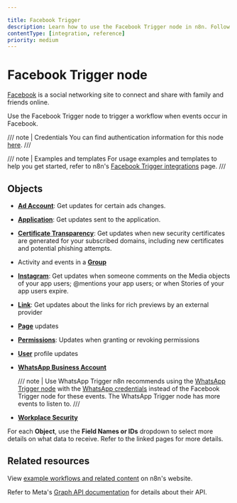 ```yaml
---

title: Facebook Trigger
description: Learn how to use the Facebook Trigger node in n8n. Follow technical documentation to integrate Facebook Trigger node into your workflows.
contentType: [integration, reference]
priority: medium
---
```


# Facebook Trigger node

[Facebook](https://www.facebook.com/) is a social networking site to connect and share with family and friends online.

Use the Facebook Trigger node to trigger a workflow when events occur in Facebook.

/// note | Credentials
You can find authentication information for this node [here](/integrations/builtin/credentials/facebookapp.md).
///

///  note  | Examples and templates
For usage examples and templates to help you get started, refer to n8n's [Facebook Trigger integrations](https://n8n.io/integrations/facebook-trigger/) page.
///

## Objects

- [**Ad Account**](/integrations/builtin/trigger-nodes/n8n-nodes-base.facebooktrigger/ad-account.md): Get updates for certain ads changes.
- [**Application**](/integrations/builtin/trigger-nodes/n8n-nodes-base.facebooktrigger/application.md): Get updates sent to the application.
- [**Certificate Transparency**](/integrations/builtin/trigger-nodes/n8n-nodes-base.facebooktrigger/certificate-transparency.md): Get updates when new security certificates are generated for your subscribed domains, including new certificates and potential phishing attempts.
- Activity and events in a [**Group**](/integrations/builtin/trigger-nodes/n8n-nodes-base.facebooktrigger/group.md)
- [**Instagram**](/integrations/builtin/trigger-nodes/n8n-nodes-base.facebooktrigger/instagram.md): Get updates when someone comments on the Media objects of your app users; @mentions your app users; or when Stories of your app users expire.
- [**Link**](/integrations/builtin/trigger-nodes/n8n-nodes-base.facebooktrigger/link.md): Get updates about the links for rich previews by an external provider
- [**Page**](/integrations/builtin/trigger-nodes/n8n-nodes-base.facebooktrigger/page.md) updates
- [**Permissions**](/integrations/builtin/trigger-nodes/n8n-nodes-base.facebooktrigger/permissions.md): Updates when granting or revoking permissions
- [**User**](/integrations/builtin/trigger-nodes/n8n-nodes-base.facebooktrigger/user.md) profile updates
- [**WhatsApp Business Account**](/integrations/builtin/trigger-nodes/n8n-nodes-base.facebooktrigger/whatsapp.md)
    
    /// note | Use WhatsApp Trigger
    n8n recommends using the [WhatsApp Trigger node](/integrations/builtin/trigger-nodes/n8n-nodes-base.whatsapptrigger.md) with the [WhatsApp credentials](/integrations/builtin/credentials/whatsapp.md) instead of the Facebook Trigger node for these events. The WhatsApp Trigger node has more events to listen to.
    ///

- [**Workplace Security**](/integrations/builtin/trigger-nodes/n8n-nodes-base.facebooktrigger/workplace-security.md)

For each **Object**, use the **Field Names or IDs** dropdown to select more details on what data to receive. Refer to the linked pages for more details.

## Related resources

View [example workflows and related content](https://n8n.io/integrations/facebook-trigger/) on n8n's website.

Refer to Meta's [Graph API documentation](https://developers.facebook.com/docs/graph-api/webhooks/reference) for details about their API.
